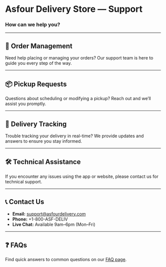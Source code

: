 # Asfour Delivery Store — Support

### How can we help you?

---

## 🛒 Order Management  
Need help placing or managing your orders? Our support team is here to guide you every step of the way.

---

## 📦 Pickup Requests  
Questions about scheduling or modifying a pickup? Reach out and we’ll assist you promptly.

---

## 🚚 Delivery Tracking  
Trouble tracking your delivery in real-time? We provide updates and answers to ensure you stay informed.

---

## 🛠 Technical Assistance  
If you encounter any issues using the app or website, please contact us for technical support.

---

## 📞 Contact Us  
- **Email:** [support@asfourdelivery.com](mailto:support@asfourdelivery.com)  
- **Phone:** +1-800-ASF-DELIV  
- **Live Chat:** Available 9am–6pm (Mon–Fri)

---

## ❓ FAQs  
Find quick answers to common questions on our [FAQ page](https://yourwebsite.com/faq).
